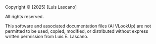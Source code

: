 Copyright © [2025] [Luis Lascano]

All rights reserved.

This software and associated documentation files (AI VLookUp) are not permitted to be used, copied, modified, or distributed without express written permission from Luis E. Lascano.